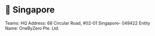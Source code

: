 # 🚨 Singapore

Teams: HQ
Address: 68 Circular Road, #02-01
Singapore- 049422
Entity Name: OneByZero Pte. Ltd.
